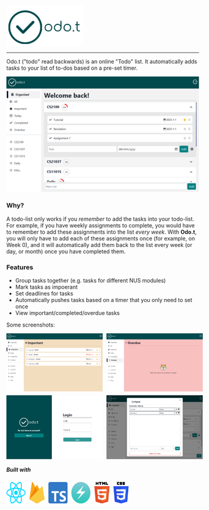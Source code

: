 <img src="/public/logoWhite.png" width="200px" />

<hr>

Odo.t ("todo" read backwards) is an online "Todo" list. It automatically adds tasks to your list of to-dos based on a pre-set timer.

![organised](/public/snapshots/snapshotOrganised.PNG)

### Why?

A todo-list only works if you _remember_ to add the tasks into your todo-list. For example, if you have weekly assignments to complete, you would have to remember to add these assignments into the list _every week_. With **Odo.t**, you will only have to add each of these assignments once (for example, on Week 0), and it will automatically add them back to the list every week (or day, or month) once you have completed them.

### Features

- Group tasks together (e.g. tasks for different NUS modules)
- Mark tasks as impoerant
- Set deadlines for tasks
- Automatically pushes tasks based on a timer that you only need to set once
- View important/completed/overdue tasks

Some screenshots:

<div style="display: flex; flex-direction: column; gap: 10px; width: 50%">
<div style="display: flex; flex-direction: row; gap: 10px; width: 100%">
    <img src="/public/snapshots/snapshotImportant.PNG" />
    <img src="/public/snapshots/snapshotOverdue.PNG" />
</div>

<div style="display: flex; flex-direction: row; gap: 10px; width: 100%">
    <img src="/public/snapshots/snapshotLogin.PNG" />
    <img src="/public/snapshots/snapshotSettings.PNG" />
</div>
</div>


##### Built with

<div style="display: flex; flex-direction: row; gap: 10px">
  <img src="/public/logos/react.svg" width="50px" />
  <img src="/public/logos/firebase.svg" width="40px" />
  <img src="/public/logos/typescript-icon.svg" width="50px" />
  <img src="/public/logos/chakraui.jpg" width="50px" />
  <img src="/public/logos/html-5.svg" width="40px" />
  <img src="/public/logos/css-3.svg" width="40px" />
</div>
